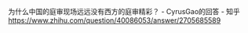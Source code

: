 为什么中国的庭审现场远远没有西方的庭审精彩？ - CyrusGao的回答 - 知乎
https://www.zhihu.com/question/40086053/answer/2705685589
